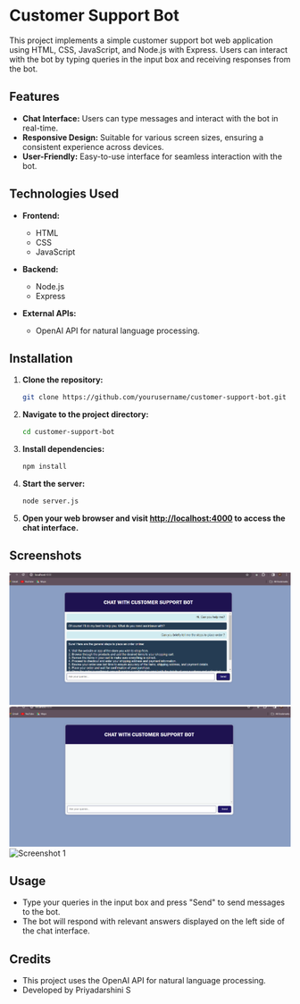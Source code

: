 # Customer Support Bot

This project implements a simple customer support bot web application using HTML, CSS, JavaScript, and Node.js with Express. Users can interact with the bot by typing queries in the input box and receiving responses from the bot.


## Features

- **Chat Interface:** Users can type messages and interact with the bot in real-time.
- **Responsive Design:** Suitable for various screen sizes, ensuring a consistent experience across devices.
- **User-Friendly:** Easy-to-use interface for seamless interaction with the bot.

## Technologies Used

- **Frontend:**
  - HTML
  - CSS
  - JavaScript

- **Backend:**
  - Node.js
  - Express

- **External APIs:**
  - OpenAI API for natural language processing.

## Installation

1. **Clone the repository:**

    ```bash
    git clone https://github.com/yourusername/customer-support-bot.git
    ```

2. **Navigate to the project directory:**

    ```bash
    cd customer-support-bot
    ```

3. **Install dependencies:**

    ```bash
    npm install
    ```

4. **Start the server:**

    ```bash
    node server.js
    ```

5. **Open your web browser and visit [http://localhost:4000](http://localhost:4000) to access the chat interface.**


## Screenshots

![Screenshot 1](screenshots/screenshot01.png)
![Screenshot 1](screenshots/screenshot02.png)
![Screenshot 1](screenshots/screenshot03.png)


## Usage

- Type your queries in the input box and press "Send" to send messages to the bot.
- The bot will respond with relevant answers displayed on the left side of the chat interface.

## Credits

- This project uses the OpenAI API for natural language processing.
- Developed by Priyadarshini S

